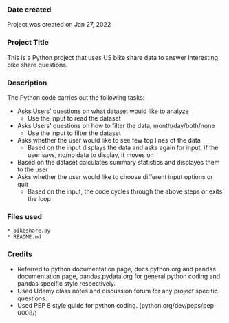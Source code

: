 ### Date created
Project was created on Jan 27, 2022 

### Project Title
This is a Python project that uses US bike share data to answer interesting bike share questions.

### Description
The Python code carries out the following tasks: 
   * Asks Users' questions on what dataset would like to analyze 
       * Use the input to read the dataset 
   * Asks Users' questions on how to filter the data, month/day/both/none
       * Use the input to filter the dataset
   * Asks whether the user would like to see few top lines of the data 
       * Based on the input displays the data and asks again for input, if the user says, no/no data to display, it moves on   
   *  Based on the dataset calculates summary statistics and displayes them to the user 
   *  Asks whether the user would like to choose different input options or quit
       * Based on the input, the code cycles through the above steps or exits the loop

### Files used
    * bikeshare.py 
    * README.md

### Credits

* Referred to python documentation page, docs.python.org and 
pandas documentation page, pandas.pydata.org for general python coding and pandas 
specific style respectively. 
* Used Udemy class notes and discussion forum for any project specific questions.
* Used PEP 8 style guide for python coding. (python.org/dev/peps/pep-0008/)
